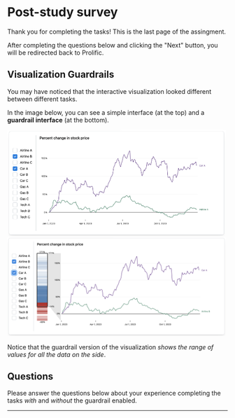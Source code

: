# Post-study survey

Thank you for completing the tasks! This is the last page of the assingment. 

After completing the questions below and clicking the "Next" button, you will be redirected back to Prolific.

## Visualization Guardrails

You may have noticed that the interactive visualization looked different between different tasks.

In the image below, you can see a simple interface (at the top) and a **guardrail interface** (at the bottom).

<img src='./images/example-n.png' width='500'>
<img src='./images/example-js.png' width='500'>

Notice that the guardrail version of the visualization *shows the range of values for all the data on the side*.

## Questions

Please answer the questions below about your experience completing the tasks *with* and *without* the guardrail enabled.

___